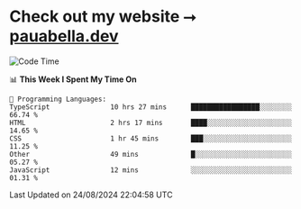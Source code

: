 # Check out my website ⭢ [pauabella.dev](https://pauabella.dev)

<!--START_SECTION:waka-->
![Code Time](http://img.shields.io/badge/Code%20Time-3%2C658%20hrs%2040%20mins-blue)

📊 **This Week I Spent My Time On** 

```text
💬 Programming Languages: 
TypeScript               10 hrs 27 mins      █████████████████░░░░░░░░   66.74 % 
HTML                     2 hrs 17 mins       ████░░░░░░░░░░░░░░░░░░░░░   14.65 % 
CSS                      1 hr 45 mins        ███░░░░░░░░░░░░░░░░░░░░░░   11.25 % 
Other                    49 mins             █░░░░░░░░░░░░░░░░░░░░░░░░   05.27 % 
JavaScript               12 mins             ░░░░░░░░░░░░░░░░░░░░░░░░░   01.31 % 
```


 Last Updated on 24/08/2024 22:04:58 UTC
<!--END_SECTION:waka-->
